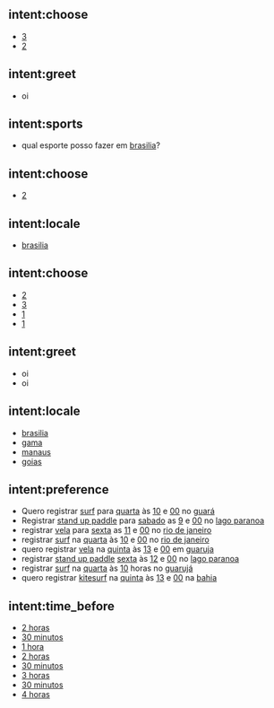 ## intent:choose
- [3](choice)
- [2](choice)

## intent:greet
- oi

## intent:sports
- qual esporte posso fazer em [brasilia](locale)?

## intent:choose
- [2](choice)


## intent:locale
- [brasilia](locale)

## intent:choose
- [2](choice)
- [3](choice)
- [1](choice)
- [1](choice)

## intent:greet
- oi
- oi

## intent:locale
- [brasilia](locale)
- [gama](locale)
- [manaus](locale)
- [goias](locale)

## intent:preference
- Quero registrar [surf](sport) para [quarta](user_day) às [10](user_hour) e [00](user_minute) no [guará](locale)
- Registrar [stand up paddle](sport) para [sabado](user_day) as [9](user_hour) e [00](user_minute) no [lago paranoa](locale)
- registrar [vela](sport) para [sexta](user_day) as [11](user_hour) e [00](user_minute) no [rio de janeiro](locale)
- registrar [surf](sport) na [quarta](user_day) às [10](user_hour) e [00](user_minute) no [rio de janeiro](locale)
- quero registrar [vela](sport) na [quinta](user_day) às [13](user_hour) e [00](user_minute) em [guaruja](locale)
- registrar [stand up paddle](sport) [sexta](user_day) às [12](user_hour) e [00](user_minute) no [lago paranoa](locale)
- registrar [surf](sport) na [quarta](user_day) às [10](user_hour) horas no [guarujá](locale)
- quero registrar [kitesurf](sport) na [quinta](user_day) às [13](user_hour) e [00](user_minute) na [bahia](locale)

## intent:time_before
- [2 horas](hours_before)
- [30 minutos](minutes_before)
- [1 hora](hours_before)
- [2 horas](hours_before)
- [30 minutos](minutes_before)
- [3 horas](hours_before)
- [30 minutos](minutes_before)
- [4 horas](hours_before)
